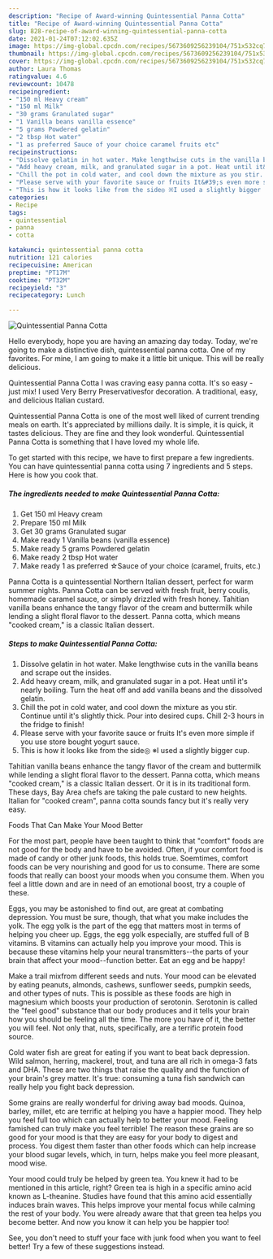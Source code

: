 ```yaml
---
description: "Recipe of Award-winning Quintessential Panna Cotta"
title: "Recipe of Award-winning Quintessential Panna Cotta"
slug: 828-recipe-of-award-winning-quintessential-panna-cotta
date: 2021-01-24T07:12:02.635Z
image: https://img-global.cpcdn.com/recipes/5673609256239104/751x532cq70/quintessential-panna-cotta-recipe-main-photo.jpg
thumbnail: https://img-global.cpcdn.com/recipes/5673609256239104/751x532cq70/quintessential-panna-cotta-recipe-main-photo.jpg
cover: https://img-global.cpcdn.com/recipes/5673609256239104/751x532cq70/quintessential-panna-cotta-recipe-main-photo.jpg
author: Laura Thomas
ratingvalue: 4.6
reviewcount: 10478
recipeingredient:
- "150 ml Heavy cream"
- "150 ml Milk"
- "30 grams Granulated sugar"
- "1 Vanilla beans vanilla essence"
- "5 grams Powdered gelatin"
- "2 tbsp Hot water"
- "1 as preferred Sauce of your choice caramel fruits etc"
recipeinstructions:
- "Dissolve gelatin in hot water. Make lengthwise cuts in the vanilla beans and scrape out the insides."
- "Add heavy cream, milk, and granulated sugar in a pot. Heat until it&#39;s nearly boiling. Turn the heat off and add vanilla beans and the dissolved gelatin."
- "Chill the pot in cold water, and cool down the mixture as you stir. Continue until it&#39;s slightly thick. Pour into desired cups. Chill 2-3 hours in the fridge to finish!"
- "Please serve with your favorite sauce or fruits It&#39;s even more simple if you use store bought yogurt sauce."
- "This is how it looks like from the side◎ ※I used a slightly bigger cup."
categories:
- Recipe
tags:
- quintessential
- panna
- cotta

katakunci: quintessential panna cotta 
nutrition: 121 calories
recipecuisine: American
preptime: "PT17M"
cooktime: "PT32M"
recipeyield: "3"
recipecategory: Lunch

---
```



![Quintessential Panna Cotta](https://img-global.cpcdn.com/recipes/5673609256239104/751x532cq70/quintessential-panna-cotta-recipe-main-photo.jpg)

Hello everybody, hope you are having an amazing day today. Today, we're going to make a distinctive dish, quintessential panna cotta. One of my favorites. For mine, I am going to make it a little bit unique. This will be really delicious.

Quintessential Panna Cotta I was craving easy panna cotta. It&#39;s so easy - just mix! I used Very Berry Preservativesfor decoration. A traditional, easy, and delicious Italian custard.

Quintessential Panna Cotta is one of the most well liked of current trending meals on earth. It's appreciated by millions daily. It is simple, it is quick, it tastes delicious. They are fine and they look wonderful. Quintessential Panna Cotta is something that I have loved my whole life.


To get started with this recipe, we have to first prepare a few ingredients. You can have quintessential panna cotta using 7 ingredients and 5 steps. Here is how you cook that.

<!--inarticleads1-->

##### The ingredients needed to make Quintessential Panna Cotta:

1. Get 150 ml Heavy cream
1. Prepare 150 ml Milk
1. Get 30 grams Granulated sugar
1. Make ready 1 Vanilla beans (vanilla essence)
1. Make ready 5 grams Powdered gelatin
1. Make ready 2 tbsp Hot water
1. Make ready 1 as preferred ☆Sauce of your choice (caramel, fruits, etc.)


Panna Cotta is a quintessential Northern Italian dessert, perfect for warm summer nights. Panna Cotta can be served with fresh fruit, berry coulis, homemade caramel sauce, or simply drizzled with fresh honey. Tahitian vanilla beans enhance the tangy flavor of the cream and buttermilk while lending a slight floral flavor to the dessert. Panna cotta, which means &#34;cooked cream,&#34; is a classic Italian dessert. 

<!--inarticleads2-->

##### Steps to make Quintessential Panna Cotta:

1. Dissolve gelatin in hot water. Make lengthwise cuts in the vanilla beans and scrape out the insides.
1. Add heavy cream, milk, and granulated sugar in a pot. Heat until it&#39;s nearly boiling. Turn the heat off and add vanilla beans and the dissolved gelatin.
1. Chill the pot in cold water, and cool down the mixture as you stir. Continue until it&#39;s slightly thick. Pour into desired cups. Chill 2-3 hours in the fridge to finish!
1. Please serve with your favorite sauce or fruits It&#39;s even more simple if you use store bought yogurt sauce.
1. This is how it looks like from the side◎ ※I used a slightly bigger cup.


Tahitian vanilla beans enhance the tangy flavor of the cream and buttermilk while lending a slight floral flavor to the dessert. Panna cotta, which means &#34;cooked cream,&#34; is a classic Italian dessert. Or it is in its traditional form. These days, Bay Area chefs are taking the pale custard to new heights. Italian for &#34;cooked cream&#34;, panna cotta sounds fancy but it&#39;s really very easy. 

Foods That Can Make Your Mood Better


For the most part, people have been taught to think that "comfort" foods are not good for the body and have to be avoided. Often, if your comfort food is made of candy or other junk foods, this holds true. Soemtimes, comfort foods can be very nourishing and good for us to consume. There are some foods that really can boost your moods when you consume them. When you feel a little down and are in need of an emotional boost, try a couple of these.

Eggs, you may be astonished to find out, are great at combating depression. You must be sure, though, that what you make includes the yolk. The egg yolk is the part of the egg that matters most in terms of helping you cheer up. Eggs, the egg yolk especially, are stuffed full of B vitamins. B vitamins can actually help you improve your mood. This is because these vitamins help your neural transmitters--the parts of your brain that affect your mood--function better. Eat an egg and be happy!

Make a trail mixfrom different seeds and nuts. Your mood can be elevated by eating peanuts, almonds, cashews, sunflower seeds, pumpkin seeds, and other types of nuts. This is possible as these foods are high in magnesium which boosts your production of serotonin. Serotonin is called the "feel good" substance that our body produces and it tells your brain how you should be feeling all the time. The more you have of it, the better you will feel. Not only that, nuts, specifically, are a terrific protein food source.

Cold water fish are great for eating if you want to beat back depression. Wild salmon, herring, mackerel, trout, and tuna are all rich in omega-3 fats and DHA. These are two things that raise the quality and the function of your brain's grey matter. It's true: consuming a tuna fish sandwich can really help you fight back depression. 

Some grains are really wonderful for driving away bad moods. Quinoa, barley, millet, etc are terrific at helping you have a happier mood. They help you feel full too which can actually help to better your mood. Feeling famished can truly make you feel terrible! The reason these grains are so good for your mood is that they are easy for your body to digest and process. You digest them faster than other foods which can help increase your blood sugar levels, which, in turn, helps make you feel more pleasant, mood wise.

Your mood could truly be helped by green tea. You knew it had to be mentioned in this article, right? Green tea is high in a specific amino acid known as L-theanine. Studies have found that this amino acid essentially induces brain waves. This helps improve your mental focus while calming the rest of your body. You were already aware that that green tea helps you become better. And now you know it can help you be happier too!

See, you don't need to stuff your face with junk food when you want to feel better! Try  a few  of  these  suggestions  instead.

